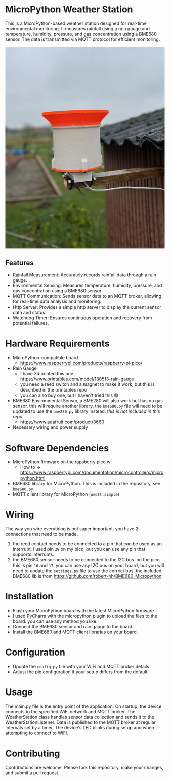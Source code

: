 # MicroPython Weather Station

This is a MicroPython-based weather station designed for real-time environmental monitoring. It measures rainfall using a rain gauge and temperature, humidity, pressure, and gas concentration using a BME680 sensor. The data is transmitted via MQTT protocol for efficient monitoring.

![rain gauage](./docs/guage.jpg)



## Features

* Rainfall Measurement: Accurately records rainfall data through a rain gauge.
* Environmental Sensing: Measures temperature, humidity, pressure, and gas concentration using a BME680 sensor.
* MQTT Communication: Sends sensor data to an MQTT broker, allowing for real-time data analysis and monitoring.
* Http Server: Provides a simple http server to display the current sensor data and status.
* Watchdog Timer: Ensures continuous operation and recovery from potential failures.

# Hardware Requirements

* MicroPython-compatible board 
  * https://www.raspberrypi.com/products/raspberry-pi-pico/
* Rain Gauge
  * I have 3d printed this one https://www.printables.com/model/130513-rain-gauge
  * you need a reed switch and a magnet to make it work, but this is described in the printables repo
  * you can also buy one, but I haven't tried this 😅
* BME680 Environmental Sensor, a BME280 will also work but has no gas sensor. this will require another library, the `bme680.py` file will need to be updated to use the `bme280.py` library instead. _this is not included in this repo_
  * https://www.adafruit.com/product/3660
* Necessary wiring and power supply

# Software Dependencies

* MicroPython firmware on the rapsberry pico w
  * How to -> https://www.raspberrypi.com/documentation/microcontrollers/micropython.html
* BME680 library for MicroPython. This is included in the repository, see `bme680.py`
* MQTT client library for MicroPython (`umqtt.simple`)

# Wiring

The way you wire everything is not super important. you have 2 connections that need to be made.
1. the reed contact needs to be connected to a pin that can be used as an interrupt. I used pin `28` on my pico, but you can use any pin that supports interrupts.
2. the BME680 sensor needs to be connected to the I2C bus. on the pico this is pin `16` and `17`. you can use any I2C bus on your board, but you will need to update the `settings.py` file to use the correct bus.
the included BME680 lib is from https://github.com/robert-hh/BME680-Micropython

# Installation

* Flash your MicroPython board with the latest MicroPython firmware.
* I used PyCharm with the micropython plugin to upload the files to the board. you can use any method you like.
* Connect the BME680 sensor and rain gauge to the board.
* Install the BME680 and MQTT client libraries on your board.

# Configuration

* Update the `config.py` file with your WiFi and MQTT broker details.
* Adjust the pin configuration if your setup differs from the default.

# Usage

The main.py file is the entry point of the application. On startup, the device connects to the specified WiFi network and MQTT broker. The WeatherStation class handles sensor data collection and sends it to the WeatherStationListener. Data is published to the MQTT broker at regular intervals set by a timer. The device's LED blinks during setup and when attempting to connect to WiFi.

# Contributing

Contributions are welcome. Please fork this repository, make your changes, and submit a pull request.

